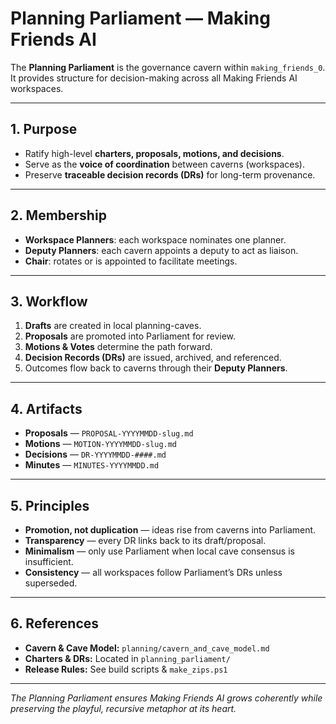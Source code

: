 # Planning Parliament — Making Friends AI

The **Planning Parliament** is the governance cavern within `making_friends_0`.  
It provides structure for decision-making across all Making Friends AI workspaces.

---

## 1. Purpose
- Ratify high-level **charters, proposals, motions, and decisions**.  
- Serve as the **voice of coordination** between caverns (workspaces).  
- Preserve **traceable decision records (DRs)** for long-term provenance.  

---

## 2. Membership
- **Workspace Planners**: each workspace nominates one planner.  
- **Deputy Planners**: each cavern appoints a deputy to act as liaison.  
- **Chair**: rotates or is appointed to facilitate meetings.  

---

## 3. Workflow
1. **Drafts** are created in local planning-caves.  
2. **Proposals** are promoted into Parliament for review.  
3. **Motions & Votes** determine the path forward.  
4. **Decision Records (DRs)** are issued, archived, and referenced.  
5. Outcomes flow back to caverns through their **Deputy Planners**.  

---

## 4. Artifacts
- **Proposals** — `PROPOSAL-YYYYMMDD-slug.md`  
- **Motions** — `MOTION-YYYYMMDD-slug.md`  
- **Decisions** — `DR-YYYYMMDD-####.md`  
- **Minutes** — `MINUTES-YYYYMMDD.md`  

---

## 5. Principles
- **Promotion, not duplication** — ideas rise from caverns into Parliament.  
- **Transparency** — every DR links back to its draft/proposal.  
- **Minimalism** — only use Parliament when local cave consensus is insufficient.  
- **Consistency** — all workspaces follow Parliament’s DRs unless superseded.  

---

## 6. References
- **Cavern & Cave Model:** `planning/cavern_and_cave_model.md`  
- **Charters & DRs:** Located in `planning_parliament/`  
- **Release Rules:** See build scripts & `make_zips.ps1`  

---

*The Planning Parliament ensures Making Friends AI grows coherently while preserving the playful, recursive metaphor at its heart.*


